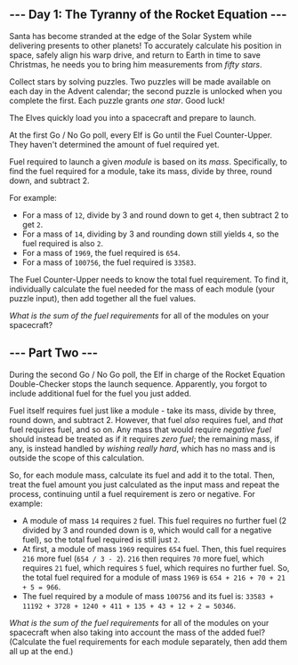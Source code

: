 <article class="day-desc"><h2>--- Day 1: The Tyranny of the Rocket Equation ---</h2><p>Santa has become stranded at the edge of the Solar System while delivering presents to other planets! To accurately calculate his position in space, safely align his warp drive, and return to Earth in time to save Christmas, he needs you to bring him <span title="If only you had time to grab an astrolabe.">measurements</span> from <em class="star">fifty stars</em>.</p>
<p>Collect stars by solving puzzles.  Two puzzles will be made available on each day in the Advent calendar; the second puzzle is unlocked when you complete the first.  Each puzzle grants <em class="star">one star</em>. Good luck!</p>
<p>The Elves quickly load you into a spacecraft and prepare to launch.</p>
<p>At the first Go / No Go poll, every Elf is Go until the Fuel Counter-Upper.  They haven't determined the amount of fuel required yet.</p>
<p>Fuel required to launch a given <em>module</em> is based on its <em>mass</em>.  Specifically, to find the fuel required for a module, take its mass, divide by three, round down, and subtract 2.</p>
<p>For example:</p>
<ul>
<li>For a mass of <code>12</code>, divide by 3 and round down to get <code>4</code>, then subtract 2 to get <code>2</code>.</li>
<li>For a mass of <code>14</code>, dividing by 3 and rounding down still yields <code>4</code>, so the fuel required is also <code>2</code>.</li>
<li>For a mass of <code>1969</code>, the fuel required is <code>654</code>.</li>
<li>For a mass of <code>100756</code>, the fuel required is <code>33583</code>.</li>
</ul>
<p>The Fuel Counter-Upper needs to know the total fuel requirement.  To find it, individually calculate the fuel needed for the mass of each module (your puzzle input), then add together all the fuel values.</p>
<p><em>What is the sum of the fuel requirements</em> for all of the modules on your spacecraft?</p>
</article>
<article class="day-desc"><h2 id="part2">--- Part Two ---</h2><p>During the second Go / No Go poll, the Elf in charge of the Rocket Equation Double-Checker stops the launch sequence.  Apparently, you forgot to include additional fuel for the fuel you just added.</p>
<p>Fuel itself requires fuel just like a module - take its mass, divide by three, round down, and subtract 2.  However, that fuel <em>also</em> requires fuel, and <em>that</em> fuel requires fuel, and so on.  Any mass that would require <em>negative fuel</em> should instead be treated as if it requires <em>zero fuel</em>; the remaining mass, if any, is instead handled by <em>wishing really hard</em>, which has no mass and is outside the scope of this calculation.</p>
<p>So, for each module mass, calculate its fuel and add it to the total.  Then, treat the fuel amount you just calculated as the input mass and repeat the process, continuing until a fuel requirement is zero or negative. For example:</p>
<ul>
<li>A module of mass <code>14</code> requires <code>2</code> fuel.  This fuel requires no further fuel (2 divided by 3 and rounded down is <code>0</code>, which would call for a negative fuel), so the total fuel required is still just <code>2</code>.</li>
<li>At first, a module of mass <code>1969</code> requires <code>654</code> fuel.  Then, this fuel requires <code>216</code> more fuel (<code>654 / 3 - 2</code>).  <code>216</code> then requires <code>70</code> more fuel, which requires <code>21</code> fuel, which requires <code>5</code> fuel, which requires no further fuel.  So, the total fuel required for a module of mass <code>1969</code> is <code>654 + 216 + 70 + 21 + 5 = 966</code>.</li>
<li>The fuel required by a module of mass <code>100756</code> and its fuel is: <code>33583 + 11192 + 3728 + 1240 + 411 + 135 + 43 + 12 + 2 = 50346</code>.</li>
</ul>
<p><em>What is the sum of the fuel requirements</em> for all of the modules on your spacecraft when also taking into account the mass of the added fuel? (Calculate the fuel requirements for each module separately, then add them all up at the end.)</p>
</article>
